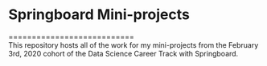 # Springboard Mini-projects  
===========================  
This repository hosts all of the work for my mini-projects from the February 3rd, 2020 cohort of the Data Science Career Track with Springboard.
